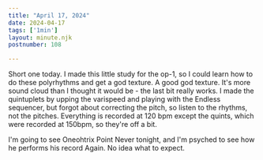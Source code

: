 ```yaml
---
title: "April 17, 2024"
date: 2024-04-17
tags: ['1min']
layout: minute.njk
postnumber: 108

---
```


Short one today. I made this little study for the op-1, so I could learn how to do these polyrhythms and get a god texture. A good god texture. It's more sound cloud than I thought it would be - the last bit really works. I made the quintuplets by upping the varispeed and playing with the Endless sequencer, but forgot about correcting the pitch, so listen to the rhythms, not the pitches. Everything is recorded at 120 bpm except the quints, which were recorded at 150bpm, so they're off a bit.

I'm going to see Oneohtrix Point Never tonight, and I'm psyched to see how he performs his record Again. No idea what to expect. 

